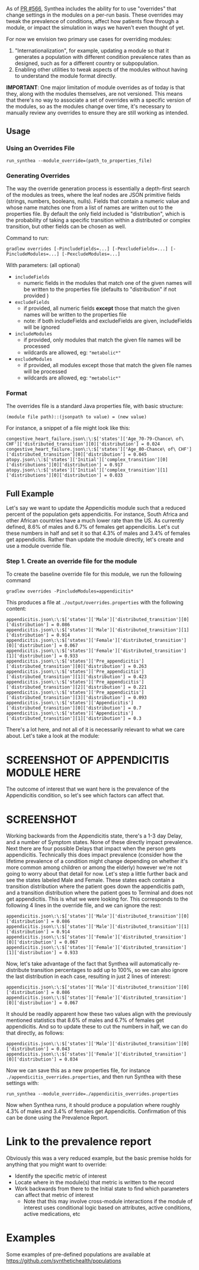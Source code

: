 As of [PR #566](https://github.com/synthetichealth/synthea/pull/566), Synthea includes the ability for to use "overrides" that change settings in the modules on a per-run basis. These overrides may tweak the prevalence of conditions, affect how patients flow through a module, or impact the simulation in ways we haven't even thought of yet.

For now we envision two primary use cases for overriding modules:
1) "Internationalization", for example, updating a module so that it generates a population with different condition prevalence rates than as designed, such as for a different country or subpopulation.
2) Enabling other utilities to tweak aspects of the modules without having to understand the module format directly.

**IMPORTANT**: One major limitation of module overrides as of today is that they, along with the modules themselves, are not versioned. This means that there's no way to associate a set of overrides with a specific version of the modules, so as the modules change over time, it's necessary to manually review any overrides to ensure they are still working as intended.

## Usage

### Using an Overrides File

```
run_synthea --module_override=(path_to_properties_file)
```

### Generating Overrides
The way the override generation process is essentially a depth-first search of the modules as trees, where the leaf nodes are JSON primitive fields (strings, numbers, booleans, nulls). Fields that contain a numeric value and whose name matches one from a list of names are written out to the properties file. By default the only field included is "distribution", which is the probability of taking a specific transition within a distributed or complex transition, but other fields can be chosen as well.

Command to run:
```
gradlew overrides [-PincludeFields=...] [-PexcludeFields=...] [-PincludeModules=...] [-PexcludeModules=...]
```
With parameters: (all optional)
- `includeFields`
  - numeric fields in the modules that match one of the given names will be written to the properties file (defaults to "distribution" if not provided ) 
- `excludeFields`
    - if provided, all numeric fields **except** those that match the given names
       will be written to the properties file
    - note: if both includeFields and excludeFields are given, includeFields will be ignored
- `includeModules`   
    - if provided, only modules that match the given file names will be processed
    - wildcards are allowed, eg: `"metabolic*"`
- `excludeModules`  
    - if provided, all modules except those that match the given file names will be processed
    - wildcards are allowed, eg: `"metabolic*"`



### Format
The overrides file is a standard Java properties file, with basic structure:
```
(module file path)::(jsonpath to value) = (new value)
```

For instance, a snippet of a file might look like this:
```
congestive_heart_failure.json\:\:$['states']['Age_70-79-Chance\ of\ CHF']['distributed_transition'][0]['distribution'] = 0.024
congestive_heart_failure.json\:\:$['states']['Age_80-Chance\ of\ CHF']['distributed_transition'][0]['distribution'] = 0.045
atopy.json\:\:$['states']['Initial']['complex_transition'][0]['distributions'][0]['distribution'] = 0.917
atopy.json\:\:$['states']['Initial']['complex_transition'][1]['distributions'][0]['distribution'] = 0.033
```


## Full Example
Let's say we want to update the Appendicitis module such that a reduced percent of the population gets appendicitis. For instance, South Africa and other African countries have a much lower rate than the US. As currently defined, 8.6% of males and 6.7% of females get appendicitis. Let's cut these numbers in half and set it so that 4.3% of males and 3.4% of females get appendicitis. Rather than update the module directly, let's create and use a module override file.

### Step 1. Create an override file for the module
To create the baseline override file for this module, we run the following command
```
gradlew overrides -PincludeModules=appendicitis*
```

This produces a file at `./output/overrides.properties` with the following content:
```
appendicitis.json\:\:$['states']['Male']['distributed_transition'][0]['distribution'] = 0.086
appendicitis.json\:\:$['states']['Male']['distributed_transition'][1]['distribution'] = 0.914
appendicitis.json\:\:$['states']['Female']['distributed_transition'][0]['distribution'] = 0.067
appendicitis.json\:\:$['states']['Female']['distributed_transition'][1]['distribution'] = 0.933
appendicitis.json\:\:$['states']['Pre_appendicitis']['distributed_transition'][0]['distribution'] = 0.263
appendicitis.json\:\:$['states']['Pre_appendicitis']['distributed_transition'][1]['distribution'] = 0.423
appendicitis.json\:\:$['states']['Pre_appendicitis']['distributed_transition'][2]['distribution'] = 0.221
appendicitis.json\:\:$['states']['Pre_appendicitis']['distributed_transition'][3]['distribution'] = 0.093
appendicitis.json\:\:$['states']['Appendicitis']['distributed_transition'][0]['distribution'] = 0.7
appendicitis.json\:\:$['states']['Appendicitis']['distributed_transition'][1]['distribution'] = 0.3
```

There's a lot here, and not all of it is necessarily relevant to what we care about. Let's take a look at the module:
# SCREENSHOT OF APPENDICITIS MODULE HERE

The outcome of interest that we want here is the prevalence of the Appendicitis condition, so let's see which factors can affect that.
# SCREENSHOT
Working backwards from the Appendicitis state, there's a 1-3 day Delay, and a number of Symptom states. None of these directly impact prevalence. Next there are four possible Delays that impact when the person gets appendicitis. Technically this does impact prevalence (consider how the lifetime prevalence of a condition might change depending on whether it's more common among children or among the elderly) however we're not going to worry about that detail for now. Let's step a little further back and see the states labeled Male and Female. These states each contain a transition distribution where the patient goes down the appendicitis path, and a transition distribution where the patient goes to Terminal and does not get appendicitis. This is what we were looking for. This corresponds to the following 4 lines in the override file, and we can ignore the rest:
```
appendicitis.json\:\:$['states']['Male']['distributed_transition'][0]['distribution'] = 0.086
appendicitis.json\:\:$['states']['Male']['distributed_transition'][1]['distribution'] = 0.914
appendicitis.json\:\:$['states']['Female']['distributed_transition'][0]['distribution'] = 0.067
appendicitis.json\:\:$['states']['Female']['distributed_transition'][1]['distribution'] = 0.933
```
Now, let's take advantage of the fact that Synthea will automatically re-distribute transition percentages to add up to 100%, so we can also ignore the last distribution in each case, resulting in just 2 lines of interest:
```
appendicitis.json\:\:$['states']['Male']['distributed_transition'][0]['distribution'] = 0.086
appendicitis.json\:\:$['states']['Female']['distributed_transition'][0]['distribution'] = 0.067
```
It should be readily apparent how these two values align with the previously mentioned statistics that 8.6% of males and 6.7% of females get appendicitis. And so to update these to cut the numbers in half, we can do that directly, as follows:

```
appendicitis.json\:\:$['states']['Male']['distributed_transition'][0]['distribution'] = 0.043
appendicitis.json\:\:$['states']['Female']['distributed_transition'][0]['distribution'] = 0.034
```

Now we can save this as a new properties file, for instance `./appendicitis_overrides.properties`, and then run Synthea with these settings with:
```
run_synthea --module_override=./appendicitis_overrides.properties
```

Now when Synthea runs, it should produce a population where roughly 4.3% of males and 3.4% of females get Appendicitis. Confirmation of this can be done using the Prevalence Report.
# Link to the prevalence report

Obviously this was a very reduced example, but the basic premise holds for anything that you might want to override:
 - Identify the specific metric of interest
 - Locate where in the module(s) that metric is written to the record
 - Work backwards from there to the Initial state to find which parameters can affect that metric of interest
   - Note that this may involve cross-module interactions if the module of interest uses conditional logic based on attributes, active conditions, active medications, etc

# Examples
Some examples of pre-defined populations are available at https://github.com/synthetichealth/populations